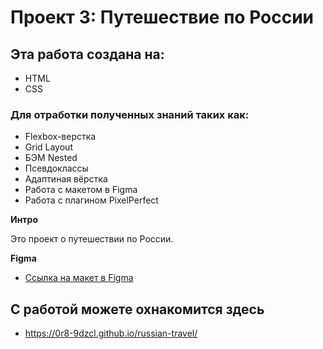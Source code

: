 # Проект 3: Путешествие по России

## Эта работа создана на:
* HTML
* CSS

### Для отработки полученных знаний таких как:
* Flexbox-верстка
* Grid Layout
* БЭМ Nested
* Псевдоклассы
* Адаптиная вёрстка
* Работа с макетом в Figma
* Работа с плагином PixelPerfect

**Интро**

Это проект о путешествии по России.

**Figma**

* [Ссылка на макет в Figma](https://www.figma.com/file/OyRWEjU6wBwRe1hapzQoLx/Sprint-3%3A-Russia-%2F-desktop-%2B-mobile?node-id=28503%3A0)

## С работой можете охнакомится здесь

* https://0r8-9dzcl.github.io/russian-travel/